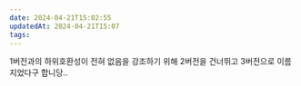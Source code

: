 ```yaml
---
date: 2024-04-21T15:02:55
updatedAt: 2024-04-21T15:07
tags: 
---
```

1버전과의 하위호환성이 전혀 없음을 강조하기 위해 2버전을 건너뛰고 3버전으로 이름지었다구 합니당..